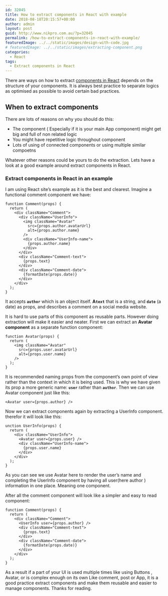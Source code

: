 ```yaml
---
id: 32045
title: How to extract components in React with example
date: 2018-08-18T20:15:57+00:00
author: admin
layout: post
guid: http://www.nikpro.com.au/?p=32045
permalink: /how-to-extract-components-in-react-with-example/
featuredImage: ../../static/images/design-with-code.jpg
# featuredImage: ../../static/images/extracting-component.png
categories:
  - React
tags:
  - Extract components in React
---
```

There are ways on how to extract [components in React](http://www.nikpro.com.au/more-on-react-components-with-examples/) depends on the structure of your components. It is always best practice to separate logics as optimised as possible to avoid certain bad practices.

## When to extract components

There are lots of reasons on why you should do this:

  * The component ( Especially if it is your main App component) might get big and full of non related logic
  * You might have repetitive logic throughout component
  * Lots of using of connected components or using multiple similar compoetns

Whatever other reasons could be yours to do the extraction. Lets have a look at a good example around extract components in React. 

### Extract components in React in an example

I am using React site&#8217;s example as it is the best and clearest. Imagine a functional comment component we have:


```
function Comment(props) {
  return (
    <div className="Comment">
      <div className="UserInfo">
        <img className="Avatar"
          src={props.author.avatarUrl}
          alt={props.author.name}
        />
        <div className="UserInfo-name">
          {props.author.name}
        </div>
      </div>
      <div className="Comment-text">
        {props.text}
      </div>
      <div className="Comment-date">
        {formatDate(props.date)}
      </div>
    </div>
  );
}
```


It accepts **`author`** which is an object itself. **A`text`** that is a string, and **`date`** (a date) as props, and describes a comment on a social media website.

It is hard to use parts of this component as reusable parts. However doing extraction will make it easier and neater. First we can extract an **Avatar component** as a separate function component:


```
function Avatar(props) {
  return (
    <img className="Avatar"
      src={props.user.avatarUrl}
      alt={props.user.name}
    />
  );
}
```


It is recommended naming props from the component’s own point of view rather than the context in which it is being used. This is why we have given its prop a more generic name: **`user`** rather than **`author`**. Then we can use Avatar component just like this:


```
<Avatar user={props.author} />
```


Now we can extract components again by extracting a UserInfo component. therefor it will look like this:


```
unction UserInfo(props) {
  return (
    <div className="UserInfo">
      <Avatar user={props.user} />
      <div className="UserInfo-name">
        {props.user.name}
      </div>
    </div>
  );
}
```


As you can see we use Avatar here to render the user&#8217;s name and completing the UserInfo component by having all user(here author ) information in one place. Meaning one component.

After all the comment component will look like a simpler and easy to read component:


```
function Comment(props) {
  return (
    <div className="Comment">
      <UserInfo user={props.author} />
      <div className="Comment-text">
        {props.text}
      </div>
      <div className="Comment-date">
        {formatDate(props.date)}
      </div>
    </div>
  );
}
```


As a result if a part of your UI is used multiple times like using Buttons , Avatar, or is complex enough on its own Like comment, post or App, it is a good practice extract components and make them reusable and easier to manage components. Thanks for reading.